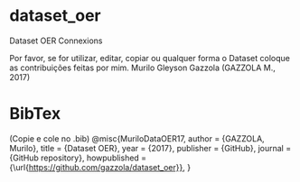 # dataset_oer
Dataset OER Connexions

Por favor, se for utilizar, editar, copiar ou qualquer forma o Dataset coloque as contribuições feitas por mim.
Murilo Gleyson Gazzola (GAZZOLA M., 2017)

# BibTex
(Copie e cole no .bib)
@misc{MuriloDataOER17,
  author = {GAZZOLA, Murilo},
  title = {Dataset OER},
  year = {2017},
  publisher = {GitHub},
  journal = {GitHub repository},
  howpublished = {\url{https://github.com/gazzola/dataset_oer}},
}
